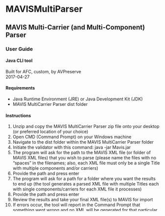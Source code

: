 # MAVISMultiParser
## MAVIS Multi-Carrier (and Multi-Component) Parser

### User Guide

#### Java CLI tool
Built for AFC, custom, by AVPreserve  
2017-04-27

#### Requirements
* Java Runtime Environment (JRE) or Java Development Kit (JDK)
* MAVIS MultiCarrier Parser dist folder

#### Instructions
1. Unzip and copy the MAVIS MultiCarrier Parser zip file onto your desktop (or preferred location of your choice)
2. Open CMD (Command Prompt) on your Windows machine
3. Navigate to the dist folder within the MAVIS MultiCarrier Parser folder
4. Initiate the validator with this command: java -jar Mavis.jar
5. The program will ask for the path to the MAVIS XML file (or folder of MAVIS XML files) that you wish to parse (please name the files with no “spaces” in the filenames; also, each XML file must only be a single Title with multiple components and/or carriers)
6. Provide the path and press enter
7. The program will ask for a path for a folder where you want the results to end up (the tool generates a parsed XML file with multiple Titles each with single components/carriers for each XML file it processes)
8. Provide the path and press enter
9. Review the results and take your final XML file(s) to MAVIS for import
10. If errors occur, the tool will report in the Command Prompt that something went wrong and no XML will be generated for that particular file.
